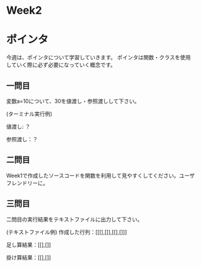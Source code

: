 # Week2
# ポインタ
今週は、ポインタについて学習していきます。
ポインタは関数・クラスを使用していく際に必ず必要になっていく概念です。

## 一問目
変数a=10について、30を値渡し・参照渡しして下さい。

(ターミナル実行例)

値渡し: ？

参照渡し：？

## 二問目
Week1で作成したソースコードを関数を利用して見やすくしてください。ユーザフレンドリーに。

## 三問目
二問目の実行結果をテキストファイルに出力して下さい。

(テキストファイル例)
作成した行列：[[[],[]],[[],[]]]

足し算結果：[[],[]]

掛け算結果：[[],[]]